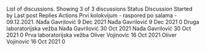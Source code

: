 List of discussions. Showing 3 of 3 discussions
Status
Discussion Started by Last post Replies
Actions
Prvi kolokvijum - raspored po salama - 09.12.2021.
Nađa Gavrilović
9 Dec 2021
Nađa Gavrilović
9 Dec 2021
0
Druga laboratorijska vežba
Nađa Gavrilović
30 Oct 2021
Nađa Gavrilović
30 Oct 2021
0
Prva laboratorijska vežba
Oliver Vojinovic
16 Oct 2021
Oliver Vojinovic
16 Oct 2021
0